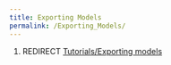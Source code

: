```yaml
---
title: Exporting Models
permalink: /Exporting_Models/
---
```


1.  REDIRECT [Tutorials/Exporting
    models](Tutorials_Exporting_models "wikilink")